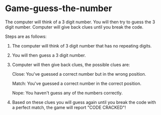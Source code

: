 # Game-guess-the-number
The computer will think of a 3 digit number. 
You will then try to guess the 3 digit number. 
Computer will give back clues until you break the code.

Steps are as follows:


1. The computer will think of 3 digit number that has no repeating digits.

2. You will then guess a 3 digit number.

3. Computer will then give back clues, the possible clues are:

   Close: You've guessed a correct number but in the wrong position.
   
   Match: You've guessed a correct number in the correct position.
   
   Nope: You haven't guess any of the numbers correctly.

4. Based on these clues you will guess again until you break the code with a perfect match, the game will report "CODE CRACKED"!



